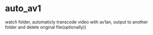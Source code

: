# auto_av1
watch folder, automaticly transcode video with av1an, output to another folder and delete original file(optionally))
